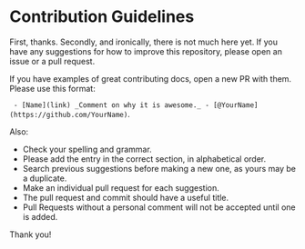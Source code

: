 # Contribution Guidelines

First, thanks. Secondly, and ironically, there is not much here yet. If you have any suggestions for how to improve this repository, please open an issue or a pull request.

If you have examples of great contributing docs, open a new PR with them. Please use this format:

  ` - [Name](link) _Comment on why it is awesome._ - [@YourName](https://github.com/YourName)`.

Also:

- Check your spelling and grammar.
- Please add the entry in the correct section, in alphabetical order.
- Search previous suggestions before making a new one, as yours may be a duplicate.
- Make an individual pull request for each suggestion.
- The pull request and commit should have a useful title.
- Pull Requests without a personal comment will not be accepted until one is added.

Thank you!